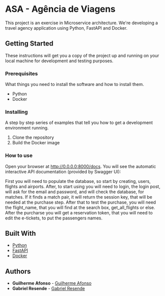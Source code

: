 # ASA - Agência de Viagens

This project is an exercise in Microservice architecture. We're developing a travel agency application using Python, FastAPI and Docker.


## Getting Started

These instructions will get you a copy of the project up and running on your local machine for development and testing purposes.

### Prerequisites

What things you need to install the software and how to install them.

- Python
- Docker

### Installing

A step by step series of examples that tell you how to get a development environment running.

1. Clone the repository
2. Build the Docker image

### How to use

Open your browser at http://0.0.0.0:8000/docs.
You will see the automatic interactive API documentation (provided by Swagger UI):

First you will need to populate the database, so start by creating, users, flights and airports.
After, to start using you will need to login, the login post, will ask for the email and password, and will check the database, for matches.
If it finds a match pair, it will return the session key, that will be needed at the purchase step.
After that to test the purchase, you will need the flight_name, that you will find at the search box, get_all_flights or else.
After the purcharse you will get a reservation token, that you will need to edit the e-tickets, to put the passengers names.

## Built With

- [Python](https://www.python.org/)
- [FastAPI](https://fastapi.tiangolo.com/)
- [Docker](https://www.docker.com/)

## Authors

- **Guilherme Afonso** - [Guilherme Afonso](https://github.com/guilhermeaam)
- **Gabriel Resende** - [Gabriel Resende](https://github.com/GabrielRSoares)
